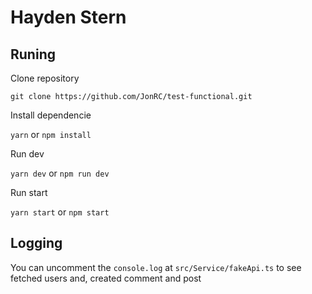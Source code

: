 # Hayden Stern

## Runing

Clone repository

`git clone https://github.com/JonRC/test-functional.git`


Install dependencie

`yarn` or `npm install`


Run dev

`yarn dev` or `npm run dev`

Run start

`yarn start` or `npm start`


## Logging
You can uncomment the `console.log` at `src/Service/fakeApi.ts` to see fetched users and, created comment and post